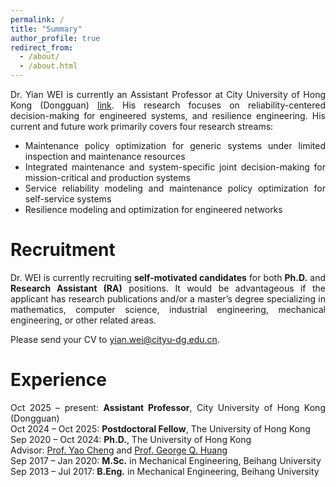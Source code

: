 ```yaml
---
permalink: /
title: "Summary"
author_profile: true
redirect_from: 
  - /about/
  - /about.html
---
```


<style>
  body {
    text-align: justify;
    text-justify: inter-word; 
  }
</style>

Dr. Yian WEI is currently an Assistant Professor at City University of Hong Kong (Dongguan) <a href="https://faculty.cityu-dg.edu.cn/?lang=en&alphabet=W&title=&keyword=&page=2" target="_blank">link</a>. His research focuses on reliability-centered decision-making for engineered systems, and resilience engineering. His current and future work primarily covers four research streams:

<ul>
      <li>Maintenance policy optimization for generic systems under limited inspection and maintenance resources</li>
      <li>Integrated maintenance and system-specific joint decision-making for mission-critical and production systems</li>
      <li>Service reliability modeling and maintenance policy optimization for self-service systems</li>
      <li>Resilience modeling and optimization for engineered networks</li>
</ul>

Recruitment
======

Dr. WEI is currently recruiting <strong>self-motivated candidates</strong> for both <strong>Ph.D.</strong> and <strong>Research Assistant (RA)</strong> positions. It would be advantageous if the applicant has research publications and/or a master’s degree specializing in mathematics, computer science, industrial engineering, mechanical engineering, or other related areas.

Please send your CV to <a href="mailto:yian.wei@cityu-dg.edu.cn">yian.wei@cityu-dg.edu.cn</a>.


   
Experience
=======
  <ul style="list-style-type: none; padding-left: 0;">
    <li>
      <time datetime="2025-10">Oct 2025</time> – present: 
      <strong>Assistant Professor</strong>, 
      City University of Hong Kong (Dongguan)
    </li>
    <li>
      <time datetime="2024-10">Oct 2024</time> – 
      <time datetime="2025-10">Oct 2025</time>: 
      <strong>Postdoctoral Fellow</strong>, 
      The University of Hong Kong
    </li>
    <li>
      <time datetime="2020-09">Sep 2020</time> – 
      <time datetime="2024-10">Oct 2024</time>: 
      <strong>Ph.D.</strong>, 
      The University of Hong Kong<br>
      Advisor: 
      <a href="https://yaocheng-dase.github.io/" target="_blank">Prof. Yao Cheng</a> 
      and 
      <a href="https://www.polyu.edu.hk/ise/people/academic-staff/george-huang/" title="Prof. George Q. Huang">Prof. George Q. Huang</a>
    </li>
    <li>
      <time datetime="2017-09">Sep 2017</time> – 
      <time datetime="2020-01">Jan 2020</time>: 
      <strong>M.Sc.</strong> in Mechanical Engineering, 
      Beihang University
    </li>
    <li>
      <time datetime="2013-09">Sep 2013</time> – 
      <time datetime="2017-07">Jul 2017</time>: 
      <strong>B.Eng.</strong> in Mechanical Engineering, 
      Beihang University
    </li>
  </ul>

